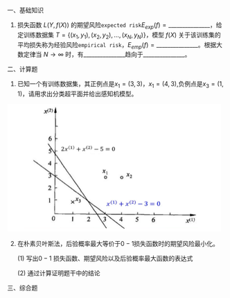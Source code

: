 一、基础知识

1. 损失函数 $L(Y, f(X))$ 的期望风险`expected risk`$E_{exp}(f) = \_\_\_\_\_\_\_\_\_\_\_\_\_\_\_$，给定训练数据集 $T = \{ (x_1, y_1), (x_2, y_2), ..., (x_N, y_N) \}$，模型 $f(X)$ 关于该训练集的平均损失称为经验风险`empirical risk`，$E_{emp}(f) = \_\_\_\_\_\_\_\_\_\_\_\_\_\_\_$。根据大数定律当 $N \rightarrow \infty$ 时，有$\_\_\_\_\_\_\_\_\_\_\_\_\_\_\_$趋向于$\_\_\_\_\_\_\_\_\_\_\_\_\_\_\_$。



二、计算题

1. 已知一个有训练数据集，其正例点是$x_1=(3,3)，x_1=(4,3)$,负例点是$x_3=(1,1)$，请用求出分类超平面并给出感知机模型。

<img src="Image/image-20211001161012454.png" alt="image-20211001161012454" style="zoom:80%;" />









2. 在朴素贝叶斯法，后验概率最大等价于$0-1$损失函数时的期望风险最小化。

   $(1)$ 写出$0-1$ 损失函数、期望风险以及后验概率最大函数的表达式

   $(2)$ 通过计算证明题干中的结论 

















三、综合题



